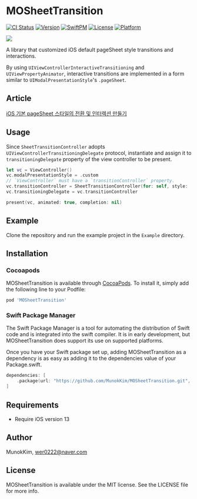 # MOSheetTransition

[![CI Status](https://img.shields.io/travis/MunokKim/MOSheetTransition.svg?style=flat)](https://travis-ci.org/MunokKim/MOSheetTransition)
[![Version](https://img.shields.io/cocoapods/v/MOSheetTransition.svg?style=flat)](https://cocoapods.org/pods/MOSheetTransition)
[![SwiftPM](https://img.shields.io/badge/SPM-supported-DE5C43.svg?style=flat)](https://swift.org/package-manager/)
[![License](https://img.shields.io/cocoapods/l/MOSheetTransition.svg?style=flat)](https://cocoapods.org/pods/MOSheetTransition)
[![Platform](https://img.shields.io/cocoapods/p/MOSheetTransition.svg?style=flat)](https://cocoapods.org/pods/MOSheetTransition)

![](./Images/example.gif)

A library that customized iOS default pageSheet style transitions and interactions.

By using `UIViewControllerInteractiveTransitioning` and `UIViewPropertyAnimator`, interactive transitions are implemented in a form similar to `UIModalPresentationStyle`'s `.pageSheet`.

## Article

[iOS 기본 pageSheet 스타일의 전환 및 인터렉션 만들기](https://medium.com/@shoveler)

## Usage

Since `SheetTransitionController` adopts `UIViewControllerTransitioningDelegate` protocol, instantiate and assign it to `transitioningDelegate` property of the view controller to be present.
```swift
let vc = ViewController()
vc.modalPresentationStyle = .custom
// `ViewController` must have a `transitionController` property.
vc.transitionController = SheetTransitionController(for: self, style: .original)
vc.transitioningDelegate = vc.transitionController

present(vc, animated: true, completion: nil)
```

## Example

Clone the repository and run the example project in the `Example` directory.

## Installation

### Cocoapods

MOSheetTransition is available through [CocoaPods](https://cocoapods.org). To install
it, simply add the following line to your Podfile:

```ruby
pod 'MOSheetTransition'
```

### Swift Package Manager

The Swift Package Manager is a tool for automating the distribution of Swift code and is integrated into the swift compiler. It is in early development, but MOSheetTransition does support its use on supported platforms.

Once you have your Swift package set up, adding MOSheetTransition as a dependency is as easy as adding it to the dependencies value of your Package.swift.

```swift
dependencies: [
    .package(url: "https://github.com/MunokKim/MOSheetTransition.git", .upToNextMajor(from: "0.2.0"))
]
```

## Requirements
- Require iOS version 13

## Author

MunokKim, wer0222@naver.com

## License

MOSheetTransition is available under the MIT license. See the LICENSE file for more info.
